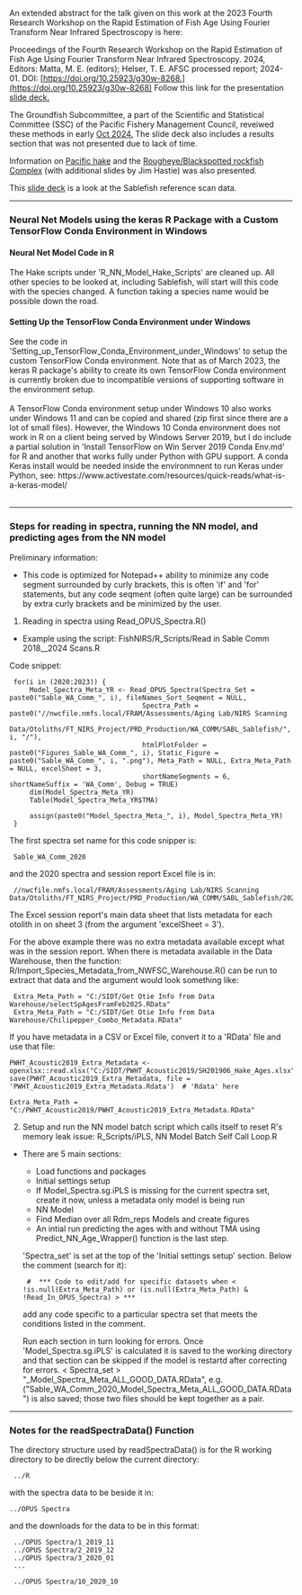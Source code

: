 
An extended abstract for the talk given on this work at the 2023 Fourth Research Workshop on the Rapid Estimation of Fish Age Using Fourier Transform Near Infrared Spectroscopy is here:

Proceedings of the Fourth Research Workshop on the Rapid Estimation of Fish Age Using Fourier Transform Near Infrared Spectroscopy. 2024, Editors: Matta, M. E. (editors); Helser, T. E. AFSC processed report; 2024-01. DOI: [https://doi.org/10.25923/g30w-8268.](https://doi.org/10.25923/g30w-8268) Follow this link for the presentation [slide deck.](https://docs.google.com/presentation/d/e/2PACX-1vSQFW9qVyJOABbeKCsdxHjaz9_HRYZpabRwhBh6GgCZFqnMEM5NzKENF7PbNIMnKw/pub?start=true&loop=false&delayms=60000&slide=id.p1)  

The Groundfish Subcommittee, a part of the Scientific and Statistical Committee (SSC) of the Pacific Fishery Management Council, reveiwed these methods in early [Oct 2024.](https://docs.google.com/presentation/d/1fo570JmkbccNnl9Rt7epeqSMe4-L6T-2Ou7eXMs_kzY/edit?usp=sharing]) The slide deck also includes a results section that was not presented due to lack of time. 

Information on [Pacific hake](https://docs.google.com/presentation/d/19_nQMLzEmGpiChAYMeOcr2lyXGsVh9NCok1FG56sWvI/edit?usp=sharing) and the [Rougheye/Blackspotted rockfish Complex](https://docs.google.com/presentation/d/15nZqnT1AZPilrg_OI9jS5ATgJYBUhRZBohU57OlT5xA/edit?usp=sharing) (with additional slides by Jim Hastie) was also presented.

This [slide deck](https://docs.google.com/presentation/d/1CWaZ3Szq2zO5Rr007N2YUYPOd94pIYjLkIlvYmANNVc/edit?usp=sharing) is a look at the Sablefish reference scan data.

---

<h3> Neural Net Models using the keras R Package with a Custom TensorFlow Conda Environment in Windows</h3>

<h4> Neural Net Model Code in R </h4>
The Hake scripts under 'R_NN_Model_Hake_Scripts' are cleaned up.  All other species to be looked at, including Sablefish, will start will this code with the species changed. A function taking a species name would be possible down the road.

<h4> Setting Up the TensorFlow Conda Environment under Windows </h4>
See the code in 'Setting_up_TensorFlow_Conda_Environment_under_Windows' to setup the custom TensorFlow Conda environment.  Note that as of March 2023, the keras R package's ability to create its own TensorFlow Conda environment is currently broken due to incompatible versions of supporting software in the environment setup.
<br/> 
<br/>
A TensorFlow Conda environment setup under Windows 10 also works under Windows 11 and can be copied and shared (zip first since there are a lot of small files).  However, the Windows 10 Conda environment does not work in R on a client being served by Windows Server 2019, but I do include a partial solution in 'Install TensorFlow on Win Server 2019 Conda Env.md' for R and another that works fully under Python with GPU support. A conda Keras install would be needed inside the environmnent to run Keras under Python, see:  https://www.activestate.com/resources/quick-reads/what-is-a-keras-model/   
<br/> 
<br/>        

---

<h3>Steps for reading in spectra, running the NN model, and predicting ages from the NN model </h3>

Preliminary information:

  - This code is optimized for Notepad++ ability to minimize any code segment surrounded by curly brackets, this is often 'if' and 'for'
    statements, but any code seqment (often quite large) can be surrounded by extra curly brackets and be minimized by the user. 

1. Reading in spectra using Read_OPUS_Spectra.R()
  - Example using the script: FishNIRS/R_Scripts/Read in Sable Comm 2018__2024 Scans.R

Code snippet:

     for(i in (2020:2023)) {  
         Model_Spectra_Meta_YR <- Read_OPUS_Spectra(Spectra_Set = paste0("Sable_WA_Comm_", i), fileNames_Sort_Seqment = NULL,
                                     Spectra_Path = paste0("//nwcfile.nmfs.local/FRAM/Assessments/Aging Lab/NIRS Scanning 
                                     Data/Otoliths/FT_NIRS_Project/PRD_Production/WA_COMM/SABL_Sablefish/", i, "/"),
                                     htmlPlotFolder = paste0("Figures_Sable_WA_Comm_", i), Static_Figure = paste0("Sable_WA_Comm_", i, ".png"), Meta_Path = NULL, Extra_Meta_Path = NULL, excelSheet = 3, 
                                     shortNameSegments = 6, shortNameSuffix = 'WA_Comm', Debug = TRUE)
         dim(Model_Spectra_Meta_YR)          
         Table(Model_Spectra_Meta_YR$TMA)
         
         assign(paste0("Model_Spectra_Meta_", i), Model_Spectra_Meta_YR)
     }      


The first spectra set name for this code snipper is:

     Sable_WA_Comm_2020

and the 2020 spectra and session report Excel file is in:

     //nwcfile.nmfs.local/FRAM/Assessments/Aging Lab/NIRS Scanning Data/Otoliths/FT_NIRS_Project/PRD_Production/WA_COMM/SABL_Sablefish/2020

The Excel session report's main data sheet that lists metadata for each otolith in on sheet 3 (from the argument 'excelSheet = 3').

For the above example there was no extra metadata available except what was in the session report. When there is metadata available in the Data Warehouse, then the function: R/Import_Species_Metadata_from_NWFSC_Warehouse.R() can be run to extract that data and the argument would look something like:

     Extra_Meta_Path = "C:/SIDT/Get Otie Info from Data Warehouse/selectSpAgesFramFeb2025.RData"  
     Extra_Meta_Path = "C:/SIDT/Get Otie Info from Data Warehouse/Chilipepper_Combo_Metadata.RData"


If you have metadata in a CSV or Excel file, convert it to a 'RData' file and use that file: 
     
    PWHT_Acoustic2019_Extra_Metadata <- openxlsx::read.xlsx("C:/SIDT/PWHT_Acoustic2019/SH201906_Hake_Ages.xlsx")
    save(PWHT_Acoustic2019_Extra_Metadata, file = 'PWHT_Acoustic2019_Extra_Metadata.Rdata')  # 'Rdata' here 

    Extra_Meta_Path = "C:/PWHT_Acoustic2019/PWHT_Acoustic2019_Extra_Metadata.RData"
     

2. Setup and run the NN model batch script which calls itself to reset R's memory leak issue: R_Scripts/iPLS, NN Model Batch Self Call Loop.R
 - There are 5 main sections:
    -  Load functions and packages
    -  Initial settings setup
    -  If Model_Spectra.sg.iPLS is missing for the current spectra set, create it now, unless a metadata only model is being run
    -  NN Model
    -  Find Median over all Rdm_reps Models and create figures
    -  An intial run predicting the ages with and without TMA using Predict_NN_Age_Wrapper() function is the last step.

  
   'Spectra_set' is set at the top of the 'Initial settings setup' section.  Below the comment (search for it): 

        #  *** Code to edit/add for specific datasets when < !is.null(Extra_Meta_Path) or (is.null(Extra_Meta_Path) & !Read_In_OPUS_Spectra) > ***

     add any code specific to a particular spectra set that meets the conditions listed in the comment.

     Run each section in turn looking for errors.  Once 'Model_Spectra.sg.iPLS' is calculated it is saved to the working directory and that section can be skipped if the model is restartd after correcting for errors. < Spectra_set > "_Model_Spectra_Meta_ALL_GOOD_DATA.RData", e.g. ("Sable_WA_Comm_2020_Model_Spectra_Meta_ALL_GOOD_DATA.RData") is also saved; those two files should be kept together as a pair.
---

<h3> Notes for the readSpectraData() Function </h3>

The directory structure used by readSpectraData() is for the R working directory to be directly below the current directory:

     ../R 
     
with the spectra data to be beside it in:

    ../OPUS Spectra
    
 and the downloads for the data to be in this format:
 
     ../OPUS Spectra/1_2019_11
     ../OPUS Spectra/2_2019_12
     ../OPUS Spectra/3_2020_01
     ...
     
     ../OPUS Spectra/10_2020_10 
    
